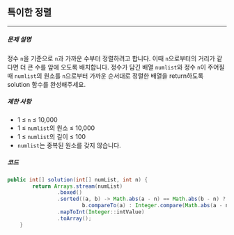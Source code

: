 ## 특이한 정렬

----

##### 문제 설명

정수 `n`을 기준으로 `n`과 가까운 수부터 정렬하려고 합니다. 
이때 `n`으로부터의 거리가 같다면 더 큰 수를 앞에 오도록 배치합니다.
 정수가 담긴 배열 `numlist`와 정수 `n`이 주어질 때 `numlist`의 원소를 `n`으로부터 가까운 순서대로 정렬한 배열을 return하도록 solution 함수를 완성해주세요.



##### 제한 사항

- 1 ≤ `n` ≤ 10,000
- 1 ≤ `numlist`의 원소 ≤ 10,000
- 1 ≤ `numlist`의 길이 ≤ 100
- `numlist`는 중복된 원소를 갖지 않습니다.



##### 코드

```java
public int[] solution(int[] numList, int n) {
        return Arrays.stream(numList)
                .boxed()
                .sorted((a, b) -> Math.abs(a - n) == Math.abs(b - n) ? 
                        b.compareTo(a) : Integer.compare(Math.abs(a - n), Math.abs(b - n)))
                .mapToInt(Integer::intValue)
                .toArray();
    }
```

